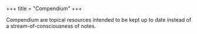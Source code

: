 +++
title = "Compendium"
+++

Compendium are topical resources intended to be kept up to date instead of a stream-of-consciousness of notes.

